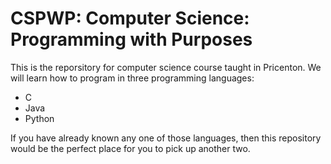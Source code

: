 # CSPWP: Computer Science: Programming with Purposes

This is the reporsitory for computer science course taught in Pricenton. We will learn how to program in three programming languages:

* C 
* Java
* Python

If you have already known any one of those languages, then this repository would be the perfect place for you to pick up another two. 
